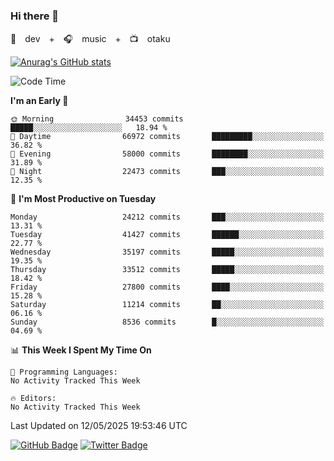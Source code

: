 ### Hi there 👋

🚀　dev　+　🎧　music　+　📺　otaku


[![Anurag's GitHub stats](https://github-readme-stats.vercel.app/api?username=koheitasaka&count_private=true&show_icons=true&theme=monokai)](https://github.com/koheitasaka/github-readme-stats)

<!--START_SECTION:waka-->
![Code Time](http://img.shields.io/badge/Code%20Time-1%2C161%20hrs%2023%20mins-blue)

**I'm an Early 🐤** 

```text
🌞 Morning                34453 commits       █████░░░░░░░░░░░░░░░░░░░░   18.94 % 
🌆 Daytime                66972 commits       █████████░░░░░░░░░░░░░░░░   36.82 % 
🌃 Evening                58000 commits       ████████░░░░░░░░░░░░░░░░░   31.89 % 
🌙 Night                  22473 commits       ███░░░░░░░░░░░░░░░░░░░░░░   12.35 % 
```
📅 **I'm Most Productive on Tuesday** 

```text
Monday                   24212 commits       ███░░░░░░░░░░░░░░░░░░░░░░   13.31 % 
Tuesday                  41427 commits       ██████░░░░░░░░░░░░░░░░░░░   22.77 % 
Wednesday                35197 commits       █████░░░░░░░░░░░░░░░░░░░░   19.35 % 
Thursday                 33512 commits       █████░░░░░░░░░░░░░░░░░░░░   18.42 % 
Friday                   27800 commits       ████░░░░░░░░░░░░░░░░░░░░░   15.28 % 
Saturday                 11214 commits       ██░░░░░░░░░░░░░░░░░░░░░░░   06.16 % 
Sunday                   8536 commits        █░░░░░░░░░░░░░░░░░░░░░░░░   04.69 % 
```


📊 **This Week I Spent My Time On** 

```text
💬 Programming Languages: 
No Activity Tracked This Week

🔥 Editors: 
No Activity Tracked This Week
```


 Last Updated on 12/05/2025 19:53:46 UTC
<!--END_SECTION:waka-->

[![GitHub Badge](https://img.shields.io/badge/GitHub-100000?style=for-the-badge&logo=github&logoColor=white)](https://github.com/koheitasaka)
[![Twitter Badge](https://img.shields.io/badge/Twitter-1DA1F2?style=for-the-badge&logo=twitter&logoColor=white)](https://twitter.com/sleep_asleep_)
